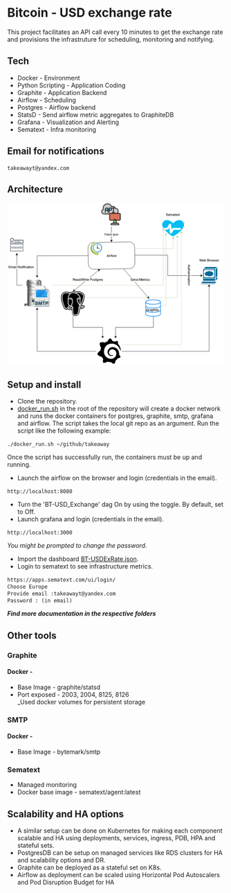 # Bitcoin - USD exchange rate
This project facilitates an API call every 10 minutes to get the exchange rate and provisions the infrastruture for scheduling, monitoring and notifying.
## Tech
* Docker - Environment
* Python Scripting - Application Coding
* Graphite - Application Backend
* Airflow - Scheduling
* Postgres - Airflow backend
* StatsD - Send airflow metric aggregates to GraphiteDB
* Grafana - Visualization and Alerting
* Sematext - Infra monitoring
## Email for notifications
```
takeawayt@yandex.com
```
## Architecture
![image](https://github.com/shubhiguptaa/takeaway/blob/master/Architecture.png)
## Setup and install
* Clone the repository.
* [docker_run.sh](https://github.com/shubhiguptaa/takeaway/blob/master/docker_run.sh) in the root of the repository will create a docker network and runs the docker containers for postgres, graphite, smtp, grafana and airflow.
The script takes the local git repo as an argument. Run the script like the following example:
```
./docker_run.sh ~/github/takeaway
```
Once the script has successfully run, the containers must be up and running.
* Launch the airflow on the browser and login (credentials in the email).
```
http://localhost:8080
```
* Turn the 'BT-USD_Exchange' dag On by using the toggle. By default, set to Off.
* Launch grafana and login (credentials in the email).
```
http://localhost:3000
```
 *You might be prompted to change the password.*
* Import the dashboard [BT-USDExRate.json](https://github.com/shubhiguptaa/takeaway/blob/master/grafana/dashboard/BT-USDExRate.json). 
* Login to sematext to see infrastructure metrics.
```
https://apps.sematext.com/ui/login/
Choose Europe
Provide email :takeawayt@yandex.com
Password : (in email)
```

**_Find more documentation in the respective folders_**

## Other tools
### Graphite
#### Docker -
- Base Image - graphite/statsd
- Port exposed - 2003, 2004, 8125, 8126\
_Used docker volumes for persistent storage
### SMTP
#### Docker -
- Base Image - bytemark/smtp
### Sematext
- Managed monitoring 
- Docker base image - sematext/agent:latest

## Scalability and HA options
- A similar setup can be done on Kubernetes for making each component scalable and HA using deployments, services, ingress, PDB, HPA and stateful sets.
- PostgresDB can be setup on managed services like RDS clusters for HA and scalability options and DR.
- Graphite can be deployed as a stateful set on K8s.
- Airflow as deployment can be scaled using Horizontal Pod Autoscalers and Pod Disruption Budget for HA




